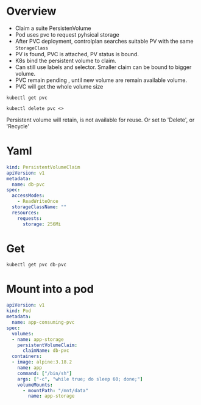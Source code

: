 # Overview
- Claim a suite PersistenVolume
- Pod uses pvc to request pyhsical storage
- After PVC deployment, controlplan searches suitable PV with the same `StorageClass`
- PV is found, PVC is attached, PV status is bound.
- K8s bind the persistent volume to claim. 
- Can still use labels and selector. Smaller claim can be bound to bigger volume. 
- PVC remain pending , until new volume are remain available volume.
- PVC will get the whole volume size
 
```commandline
kubectl get pvc    
```

```commandline
kubectl delete pvc <>    
```
Persistent volume will retain, is not available for reuse. Or set to 'Delete', or 'Recycle'



# Yaml
```yaml
kind: PersistentVolumeClaim
apiVersion: v1
metadata:
  name: db-pvc
spec:
  accessModes:
    - ReadWriteOnce
  storageClassName: ""
  resources:
    requests:
      storage: 256Mi
```

# Get
```commandline
kubectl get pvc db-pvc
```

# Mount into a pod

```yaml
apiVersion: v1
kind: Pod
metadata:
  name: app-consuming-pvc
spec:
  volumes:
  - name: app-storage
    persistentVolumeClaim:
      claimName: db-pvc
  containers:
  - image: alpine:3.18.2
    name: app
    command: ["/bin/sh"]
    args: ["-c", "while true; do sleep 60; done;"]
    volumeMounts:
      - mountPath: "/mnt/data"
        name: app-storage
```

